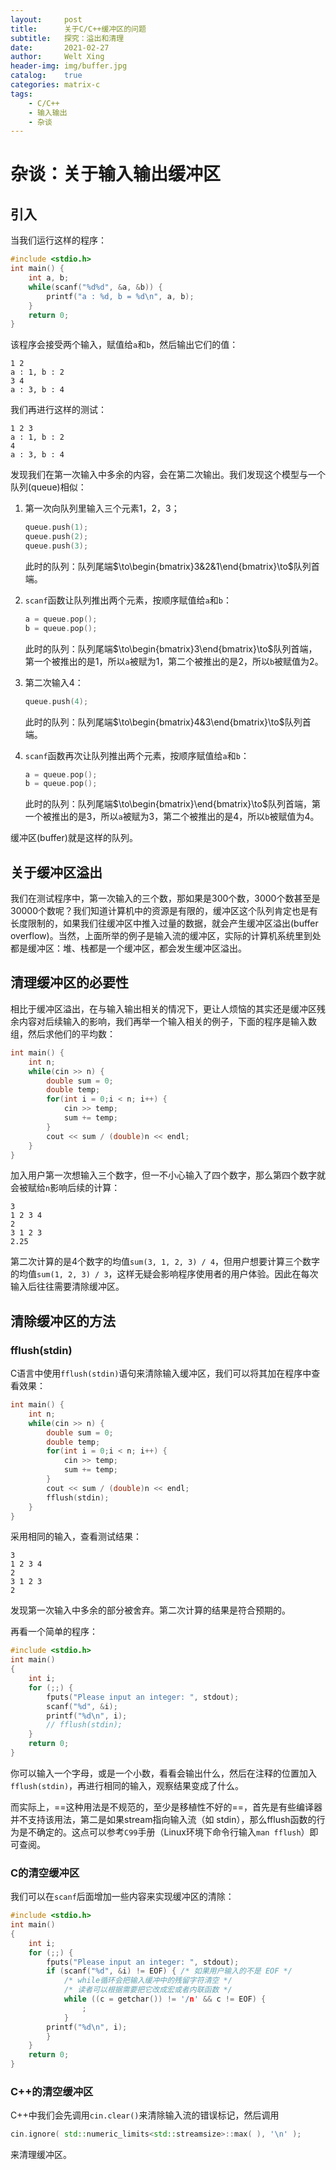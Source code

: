 ```yaml
---
layout:     post
title:      关于C/C++缓冲区的问题
subtitle:   探究：溢出和清理
date:       2021-02-27
author:     Welt Xing
header-img: img/buffer.jpg
catalog:    true
categories: matrix-c
tags:
    - C/C++
    - 输入输出
    - 杂谈
---
```


# 杂谈：关于输入输出缓冲区

## 引入

当我们运行这样的程序：

```cpp
#include <stdio.h>
int main() {
    int a, b;
    while(scanf("%d%d", &a, &b)) {
        printf("a : %d, b = %d\n", a, b);
    }
    return 0;
}
```

该程序会接受两个输入，赋值给`a`和`b`，然后输出它们的值：

```text
1 2
a : 1, b : 2
3 4
a : 3, b : 4
```

我们再进行这样的测试：

```text
1 2 3
a : 1, b : 2
4
a : 3, b : 4
```

发现我们在第一次输入中多余的内容，会在第二次输出。我们发现这个模型与一个队列(queue)相似：

1. 第一次向队列里输入三个元素1，2，3；

    ```cpp
    queue.push(1);
    queue.push(2);
    queue.push(3);
    ```

    此时的队列：队列尾端$\to\begin{bmatrix}3&2&1\end{bmatrix}\to$队列首端。

2. `scanf`函数让队列推出两个元素，按顺序赋值给`a`和`b`：

    ```cpp
    a = queue.pop();
    b = queue.pop();
    ```

    此时的队列：队列尾端$\to\begin{bmatrix}3\end{bmatrix}\to$队列首端，第一个被推出的是$1$，所以`a`被赋为1，第二个被推出的是$2$，所以`b`被赋值为2。

3. 第二次输入4：

    ```cpp
    queue.push(4);
    ```

    此时的队列：队列尾端$\to\begin{bmatrix}4&3\end{bmatrix}\to$队列首端。

4. `scanf`函数再次让队列推出两个元素，按顺序赋值给`a`和`b`：

    ```cpp
    a = queue.pop();
    b = queue.pop();
    ```

    此时的队列：队列尾端$\to\begin{bmatrix}\end{bmatrix}\to$队列首端，第一个被推出的是$3$，所以`a`被赋为3，第二个被推出的是$4$，所以`b`被赋值为4。

缓冲区(buffer)就是这样的队列。

## 关于缓冲区溢出

我们在测试程序中，第一次输入的三个数，那如果是300个数，3000个数甚至是30000个数呢？我们知道计算机中的资源是有限的，缓冲区这个队列肯定也是有长度限制的，如果我们往缓冲区中推入过量的数据，就会产生缓冲区溢出(buffer overflow)。当然，上面所举的例子是输入流的缓冲区，实际的计算机系统里到处都是缓冲区：堆、栈都是一个缓冲区，都会发生缓冲区溢出。

## 清理缓冲区的必要性

相比于缓冲区溢出，在与输入输出相关的情况下，更让人烦恼的其实还是缓冲区残余内容对后续输入的影响，我们再举一个输入相关的例子，下面的程序是输入数组，然后求他们的平均数：

```cpp
int main() {
    int n;
    while(cin >> n) {
        double sum = 0;
        double temp;
        for(int i = 0;i < n; i++) {
            cin >> temp;
            sum += temp;
        }
        cout << sum / (double)n << endl;
    }
}
```

加入用户第一次想输入三个数字，但一不小心输入了四个数字，那么第四个数字就会被赋给`n`影响后续的计算：

```text
3
1 2 3 4
2
3 1 2 3
2.25
```

第二次计算的是4个数字的均值`sum(3, 1, 2, 3) / 4`，但用户想要计算三个数字的均值`sum(1, 2, 3) / 3`，这样无疑会影响程序使用者的用户体验。因此在每次输入后往往需要清除缓冲区。

## 清除缓冲区的方法

### fflush(stdin)

C语言中使用`fflush(stdin)`语句来清除输入缓冲区，我们可以将其加在程序中查看效果：

```cpp
int main() {
    int n;
    while(cin >> n) {
        double sum = 0;
        double temp;
        for(int i = 0;i < n; i++) {
            cin >> temp;
            sum += temp;
        }
        cout << sum / (double)n << endl;
        fflush(stdin);
    }
}
```

采用相同的输入，查看测试结果：

```text
3
1 2 3 4
2
3 1 2 3
2
```

发现第一次输入中多余的部分被舍弃。第二次计算的结果是符合预期的。

再看一个简单的程序：

```cpp
#include <stdio.h>
int main()
{
    int i;
    for (;;) {
        fputs("Please input an integer: ", stdout);
        scanf("%d", &i);
        printf("%d\n", i);
        // fflush(stdin);
    }
    return 0;
}
```

你可以输入一个字母，或是一个小数，看看会输出什么，然后在注释的位置加入`fflush(stdin)`，再进行相同的输入，观察结果变成了什么。

而实际上，==这种用法是不规范的，至少是移植性不好的==，首先是有些编译器并不支持该用法，第二是如果stream指向输入流（如 stdin），那么fflush函数的行为是不确定的。这点可以参考`C99`手册（Linux环境下命令行输入`man fflush`）即可查阅。

### C的清空缓冲区

我们可以在`scanf`后面增加一些内容来实现缓冲区的清除：

```cpp
#include <stdio.h>
int main()
{
    int i;
    for (;;) {
        fputs("Please input an integer: ", stdout);
        if (scanf("%d", &i) != EOF) { /* 如果用户输入的不是 EOF */
            /* while循环会把输入缓冲中的残留字符清空 */
            /* 读者可以根据需要把它改成宏或者内联函数 */
            while ((c = getchar()) != '/n' && c != EOF) {
                ;
            }
        printf("%d\n", i);
        }
    }
    return 0;
}
```

### C++的清空缓冲区

C++中我们会先调用`cin.clear()`来清除输入流的错误标记，然后调用

```cpp
cin.ignore( std::numeric_limits<std::streamsize>::max( ), '\n' );
```

来清理缓冲区。
